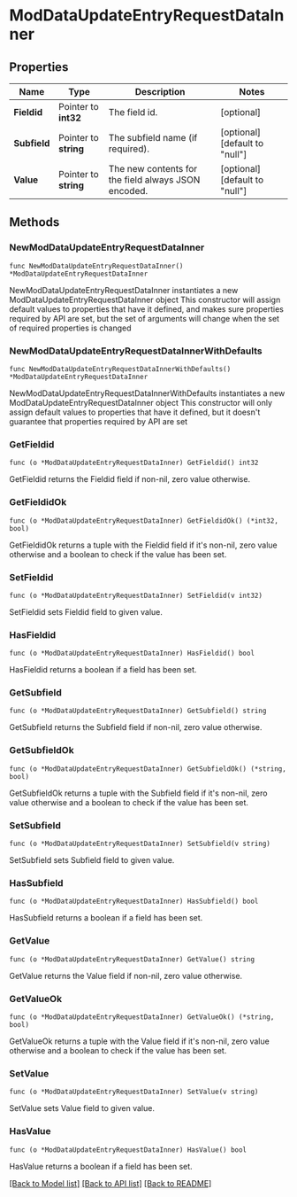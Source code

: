 # ModDataUpdateEntryRequestDataInner

## Properties

Name | Type | Description | Notes
------------ | ------------- | ------------- | -------------
**Fieldid** | Pointer to **int32** | The field id. | [optional] 
**Subfield** | Pointer to **string** | The subfield name (if required). | [optional] [default to "null"]
**Value** | Pointer to **string** | The new contents for the field always JSON encoded. | [optional] [default to "null"]

## Methods

### NewModDataUpdateEntryRequestDataInner

`func NewModDataUpdateEntryRequestDataInner() *ModDataUpdateEntryRequestDataInner`

NewModDataUpdateEntryRequestDataInner instantiates a new ModDataUpdateEntryRequestDataInner object
This constructor will assign default values to properties that have it defined,
and makes sure properties required by API are set, but the set of arguments
will change when the set of required properties is changed

### NewModDataUpdateEntryRequestDataInnerWithDefaults

`func NewModDataUpdateEntryRequestDataInnerWithDefaults() *ModDataUpdateEntryRequestDataInner`

NewModDataUpdateEntryRequestDataInnerWithDefaults instantiates a new ModDataUpdateEntryRequestDataInner object
This constructor will only assign default values to properties that have it defined,
but it doesn't guarantee that properties required by API are set

### GetFieldid

`func (o *ModDataUpdateEntryRequestDataInner) GetFieldid() int32`

GetFieldid returns the Fieldid field if non-nil, zero value otherwise.

### GetFieldidOk

`func (o *ModDataUpdateEntryRequestDataInner) GetFieldidOk() (*int32, bool)`

GetFieldidOk returns a tuple with the Fieldid field if it's non-nil, zero value otherwise
and a boolean to check if the value has been set.

### SetFieldid

`func (o *ModDataUpdateEntryRequestDataInner) SetFieldid(v int32)`

SetFieldid sets Fieldid field to given value.

### HasFieldid

`func (o *ModDataUpdateEntryRequestDataInner) HasFieldid() bool`

HasFieldid returns a boolean if a field has been set.

### GetSubfield

`func (o *ModDataUpdateEntryRequestDataInner) GetSubfield() string`

GetSubfield returns the Subfield field if non-nil, zero value otherwise.

### GetSubfieldOk

`func (o *ModDataUpdateEntryRequestDataInner) GetSubfieldOk() (*string, bool)`

GetSubfieldOk returns a tuple with the Subfield field if it's non-nil, zero value otherwise
and a boolean to check if the value has been set.

### SetSubfield

`func (o *ModDataUpdateEntryRequestDataInner) SetSubfield(v string)`

SetSubfield sets Subfield field to given value.

### HasSubfield

`func (o *ModDataUpdateEntryRequestDataInner) HasSubfield() bool`

HasSubfield returns a boolean if a field has been set.

### GetValue

`func (o *ModDataUpdateEntryRequestDataInner) GetValue() string`

GetValue returns the Value field if non-nil, zero value otherwise.

### GetValueOk

`func (o *ModDataUpdateEntryRequestDataInner) GetValueOk() (*string, bool)`

GetValueOk returns a tuple with the Value field if it's non-nil, zero value otherwise
and a boolean to check if the value has been set.

### SetValue

`func (o *ModDataUpdateEntryRequestDataInner) SetValue(v string)`

SetValue sets Value field to given value.

### HasValue

`func (o *ModDataUpdateEntryRequestDataInner) HasValue() bool`

HasValue returns a boolean if a field has been set.


[[Back to Model list]](../README.md#documentation-for-models) [[Back to API list]](../README.md#documentation-for-api-endpoints) [[Back to README]](../README.md)


